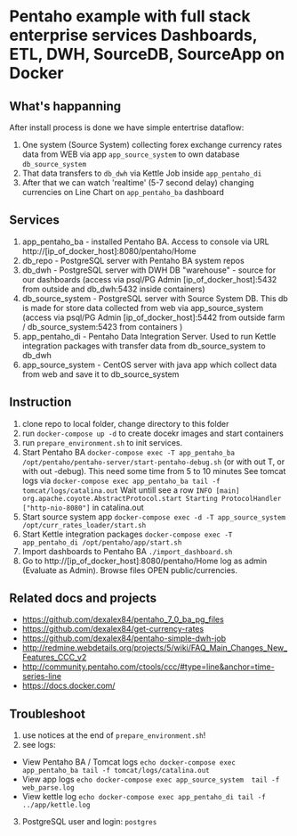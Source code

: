 # Pentaho example with full stack enterprise services Dashboards, ETL, DWH, SourceDB, SourceApp on Docker
## What's happanning
 After install process is done we have simple entertrise dataflow:
 1) One system (Source System) collecting forex exchange currency rates data from WEB via app ```app_source_system``` to own database ```db_source_system```
 2) That data transfers to ```db_dwh``` via Kettle Job inside ```app_pentaho_di```
 3) After that we can watch 'realtime' (5-7 second delay) changing currencies on Line Chart on ```app_pentaho_ba``` dashboard
 
## Services

 1) app_pentaho_ba - installed Pentaho BA. Access to console via URL http://[ip_of_docker_host]:8080/pentaho/Home
 2) db_repo - PostgreSQL server with Pentaho BA system repos
 3) db_dwh - PostgreSQL server with DWH DB "warehouse" - source for our dashboards (access via psql/PG Admin [ip_of_docker_host]:5432 from outside and db_dwh:5432 inside containers)
 4) db_source_system - PostgreSQL server with Source System DB. This db is made for store data collected from web via app_source_system (access via psql/PG Admin [ip_of_docker_host]:5442 from outside farm / db_source_system:5423 from containers )
 5) app_pentaho_di - Pentaho Data Integration Server. Used to run Kettle integration packages with transfer data from db_source_system to db_dwh 
 6) app_source_system - CentOS server with java app which collect data from web and save it to db_source_system
 
## Instruction
 
 1) clone repo to local folder, change directory to this folder 
 2) run ```docker-compose up -d``` to create docekr images and start containers
 3) run ```prepare_environment.sh``` to init services. 
 4) Start Pentaho BA ```docker-compose exec -T app_pentaho_ba /opt/pentaho/pentaho-server/start-pentaho-debug.sh``` (or with out T, or with out -debug).
    This need some time from 5 to 10 minutes
    See tomcat logs via ```docker-compose exec app_pentaho_ba tail -f tomcat/logs/catalina.out```
    Wait untill see a row ```INFO [main] org.apache.coyote.AbstractProtocol.start Starting ProtocolHandler ["http-nio-8080"]``` in catalina.out
 5) Start source system app ```docker-compose exec -d -T app_source_system /opt/curr_rates_loader/start.sh```
 6) Start Kettle integration packages ```docker-compose exec -T app_pentaho_di /opt/pentaho/app/start.sh```
 7) Import dashboards to Pentaho BA ```./import_dashboard.sh```
 8) Go to http://[ip_of_docker_host]:8080/pentaho/Home log as admin (Evaluate as Admin). Browse files OPEN public/currencies.
 
 ## Related docs and projects
 - https://github.com/dexalex84/pentaho_7_0_ba_pg_files
 - https://github.com/dexalex84/get-currency-rates
 - https://github.com/dexalex84/pentaho-simple-dwh-job
 - http://redmine.webdetails.org/projects/5/wiki/FAQ_Main_Changes_New_Features_CCC_v2
 - http://community.pentaho.com/ctools/ccc/#type=line&anchor=time-series-line
 - https://docs.docker.com/
  
 ## Troubleshoot
 1) use notices at the end of ```prepare_environment.sh```!
 2) see logs:
  - View Pentaho BA / Tomcat logs
    ```echo docker-compose exec app_pentaho_ba tail -f tomcat/logs/catalina.out```
  - View app logs
    ```echo docker-compose exec app_source_system  tail -f web_parse.log```
  - View kettle log
    ```echo docker-compose exec app_pentaho_di tail -f ../app/kettle.log```
 3) PostgreSQL user and login: ```postgres```
 
 

